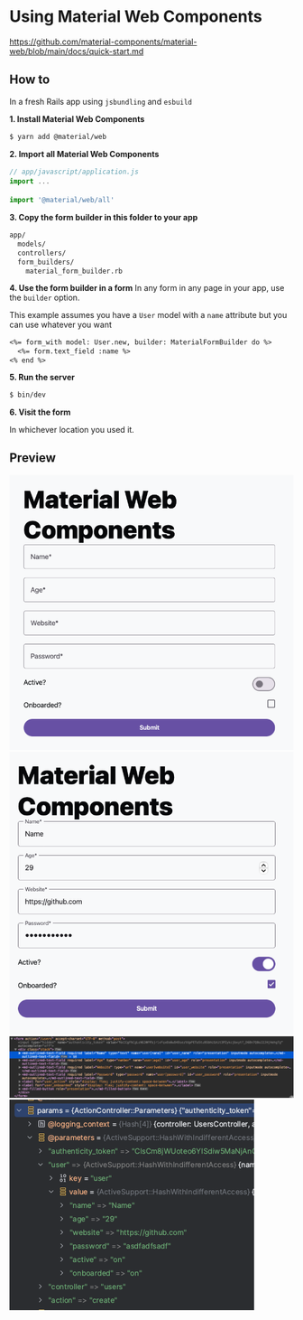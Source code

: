 # Using Material Web Components
https://github.com/material-components/material-web/blob/main/docs/quick-start.md

## How to

In a fresh Rails app using `jsbundling` and `esbuild` 

**1. Install Material Web Components**
```bash
$ yarn add @material/web
```

**2. Import all Material Web Components**
```js
// app/javascript/application.js
import ...

import '@material/web/all'
```

**3. Copy the form builder in this folder to your app**
```
app/
  models/
  controllers/
  form_builders/
    material_form_builder.rb
```

**4. Use the form builder in a form**
In any form in any page in your app, use the `builder` option.

This example assumes you have a `User` model with a `name` attribute but you can use whatever you want

```erb
<%= form_with model: User.new, builder: MaterialFormBuilder do %>
  <%= form.text_field :name %>
<% end %>
```

**5. Run the server**
```bash
$ bin/dev
```

**6. Visit the form**

In whichever location you used it.

## Preview

![empty](empty.png)
![full](full.png)
![markup](markup.png)
![params](params.png)